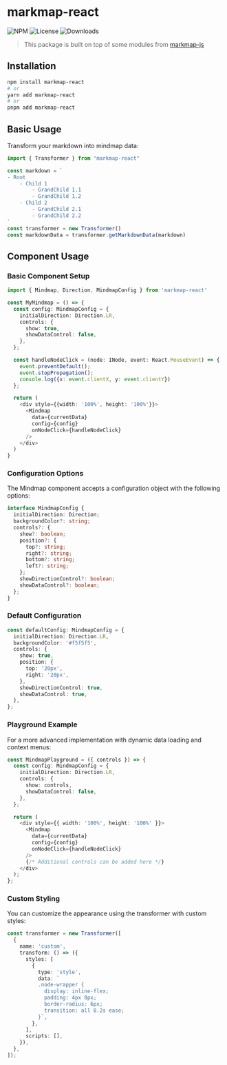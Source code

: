 # markmap-react

![NPM](https://img.shields.io/npm/v/markmap-react.svg)
![License](https://img.shields.io/npm/l/markmap-react.svg)
![Downloads](https://img.shields.io/npm/dt/markmap-react.svg)

> This package is built on top of some modules from [markmap-js](https://github.com/tate2301/markmap)

## Installation

```bash
npm install markmap-react
# or
yarn add markmap-react
# or
pnpm add markmap-react
```

## Basic Usage

Transform your markdown into mindmap data:

```typescript
import { Transformer } from "markmap-react"

const markdown = `
- Root
    - Child 1
        - GrandChild 1.1
        - GrandChild 1.2
    - Child 2
        - GrandChild 2.1
        - GrandChild 2.2
`
const transformer = new Transformer()
const markdownData = transformer.getMarkdownData(markdown)
```

## Component Usage

### Basic Component Setup

```typescript
import { Mindmap, Direction, MindmapConfig } from 'markmap-react'

const MyMindmap = () => {
  const config: MindmapConfig = {
    initialDirection: Direction.LR,
    controls: {
      show: true,
      showDataControl: false,
    },
  };

  const handleNodeClick = (node: INode, event: React.MouseEvent) => {
    event.preventDefault();
    event.stopPropagation();
    console.log({x: event.clientX, y: event.clientY})
  };

  return (
    <div style={{width: '100%', height: '100%'}}>
      <Mindmap 
        data={currentData} 
        config={config} 
        onNodeClick={handleNodeClick}
      />
    </div>
  )
}
```

### Configuration Options

The Mindmap component accepts a configuration object with the following options:

```typescript
interface MindmapConfig {
  initialDirection: Direction;
  backgroundColor?: string;
  controls?: {
    show?: boolean;
    position?: {
      top?: string;
      right?: string;
      bottom?: string;
      left?: string;
    };
    showDirectionControl?: boolean;
    showDataControl?: boolean;
  };
}
```

### Default Configuration
```typescript
const defaultConfig: MindmapConfig = {
  initialDirection: Direction.LR,
  backgroundColor: '#f5f5f5',
  controls: {
    show: true,
    position: {
      top: '20px',
      right: '20px',
    },
    showDirectionControl: true,
    showDataControl: true,
  },
};
```

### Playground Example
For a more advanced implementation with dynamic data loading and context menus:

```typescript
const MindmapPlayground = ({ controls }) => {
  const config: MindmapConfig = {
    initialDirection: Direction.LR,
    controls: {
      show: controls,
      showDataControl: false,
    },
  };

  return (
    <div style={{ width: '100%', height: '100%' }}>
      <Mindmap 
        data={currentData} 
        config={config} 
        onNodeClick={handleNodeClick}
      />
      {/* Additional controls can be added here */}
    </div>
  );
};
```

### Custom Styling
You can customize the appearance using the transformer with custom styles:

```typescript
const transformer = new Transformer([
  {
    name: 'custom',
    transform: () => ({
      styles: [
        {
          type: 'style',
          data: `
          .node-wrapper { 
            display: inline-flex; 
            padding: 4px 8px; 
            border-radius: 6px; 
            transition: all 0.2s ease; 
          }`,
        },
      ],
      scripts: [],
    }),
  },
]);